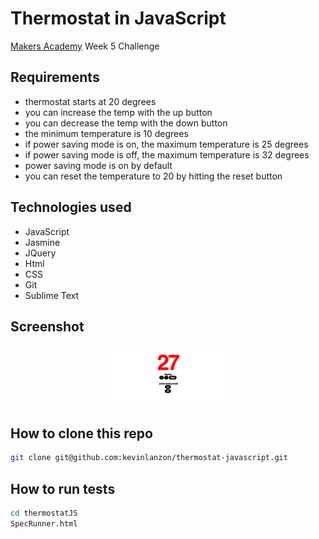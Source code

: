 Thermostat in JavaScript
==========
[Makers Academy](http://www.makersacademy.com) Week 5 Challenge

Requirements
----
-  thermostat starts at 20 degrees
-  you can increase the temp with the up button
-  you can decrease the temp with the down button
-  the minimum temperature is 10 degrees
-  if power saving mode is on, the maximum temperature is 25 degrees
- if power saving mode is off, the maximum temperature is 32 degrees
- power saving mode is on by default
- you can reset the temperature to 20 by hitting the reset button


Technologies used
----
- JavaScript
- Jasmine
- JQuery
- Html
- CSS
- Git
- Sublime Text


Screenshot
---
<div align="center">
        <img width="40%" src="images/Screen Shot 2015-03-12 at 21.49.22.png">
</div>


How to clone this repo
----
```sh
git clone git@github.com:kevinlanzon/thermostat-javascript.git
```

How to run tests
----
```sh
cd thermostatJS
SpecRunner.html
```

